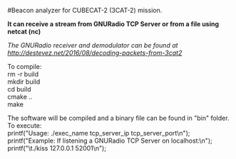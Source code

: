 #Beacon analyzer for CUBECAT-2 (3CAT-2) mission.

**It can receive a stream from GNURadio TCP Server or from a file using netcat (nc)**

*The GNURadio receiver and demodulator can be found at http://destevez.net/2016/08/decoding-packets-from-3cat2*


To compile:<br/>
rm -r build<br/>
mkdir build<br/>
cd build<br/>
cmake ..<br/>
make<br/>

The software will be compiled and a binary file can be found in "bin" folder.<br/>
To execute:<br/>
	printf("Usage: ./exec_name tcp_server_ip tcp_server_port\n");<br/>
	printf("Example: If listening a GNURadio TCP Server on localhost:\n");<br/>
	printf("\t./kiss 127.0.0.1 52001\n");<br/>
